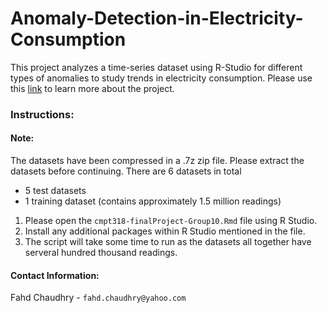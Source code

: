 # Anomaly-Detection-in-Electricity-Consumption
This project analyzes a time-series dataset using R-Studio for different types of anomalies to study trends in electricity consumption.
Please use this [link](https://docs.google.com/presentation/d/1TruWLok1yTPZml_pvcRR7OWDZEOhuj9S-_eZy70gB6A/edit?usp=sharing) to learn more about the project.

### Instructions:
#### Note:
The datasets have been compressed in a .7z zip file. Please extract the datasets before continuing.
There are 6 datasets in total
  - 5 test datasets
  - 1 training dataset (contains approximately 1.5 million readings)

 1. Please open the `cmpt318-finalProject-Group10.Rmd` file using R Studio. 
 2. Install any additional packages within R Studio mentioned in the file.
 3. The script will take some time to run as the datasets all together have serveral hundred thousand readings.
 
 #### Contact Information:
 Fahd Chaudhry - `fahd.chaudhry@yahoo.com`
 
 

